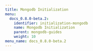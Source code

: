 ```yaml
---
title: Mongodb Initialization
menu:
  docs_0.8.0-beta.2:
    identifier: initialization-mongodb
    name: Mongodb Initialization
    parent: mongodb-guides
    weight: 10
menu_name: docs_0.8.0-beta.2
---
```

